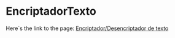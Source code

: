 # EncriptadorTexto

Here´s the link to the page: <a href="https://sguzmanr.github.io/EncriptadorTexto/">Encriptador/Desencriptador de texto</a>

